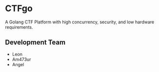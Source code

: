 # CTFgo

A Golang CTF Platform with high concurrency, security, and low hardware requirements.

## Development Team

* Leon
* Am473ur
* Angel

## 